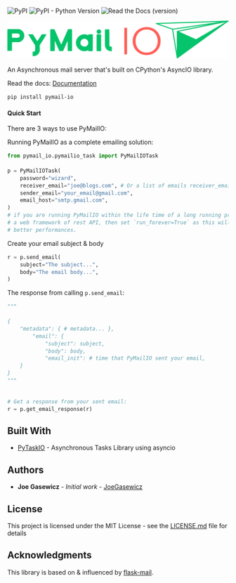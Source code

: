 ![PyPI](https://img.shields.io/pypi/v/pymail-io)
![PyPI - Python Version](https://img.shields.io/pypi/pyversions/pymail-io)
![Read the Docs (version)](https://img.shields.io/readthedocs/pymail-io/latest)

![PyMailIO](assets/pymail_io.png)

 An Asynchronous mail server that's built on CPython's AsyncIO library.
 
Read the docs: [Documentation](https://pymail-io.readthedocs.io/en/latest/)


```bash
pip install pymail-io
```

#### Quick Start


There are 3 ways to use PyMailIO:


Running PyMailIO as a complete emailing solution:

```python
from pymail_io.pymailio_task import PyMailIOTask

p = PyMailIOTask(
    password="wizard",
    receiver_email="joe@blogs.com", # Or a list of emails receiver_email=["joe@blogs.com", ...],
    sender_email="your_email@gmail.com",
    email_host="smtp.gmail.com",
)
# if you are running PyMailIO within the life time of a long running process, such as
# a web framework of rest API, then set `run_forever=True` as this will yield much
# better performances.
```
Create your email subject & body
```python
r = p.send_email(
    subject="The subject...",
    body="The email body...",
)

```

The response from calling `p.send_email`:
```python
"""

{
    "metadata": { # metadata... },
        "email": {
            "subject": subject,
            "body": body,
            "email_init": # time that PyMailIO sent your email,
    }
}
"""
```

```python

# Get a response from your sent email:
r = p.get_email_response(r)


```


## Built With

* [PyTaskIO](https://github.com/joegasewicz/pytask_io) - Asynchronous Tasks Library using asyncio


## Authors

* **Joe Gasewicz** - *Initial work* - [JoeGasewicz](https://github.com/joegasewicz/)

## License

This project is licensed under the MIT License - see the [LICENSE.md](LICENSE.md) file for details

## Acknowledgments

This library is based on & influenced by [flask-mail](https://github.com/mattupstate/flask-mail).